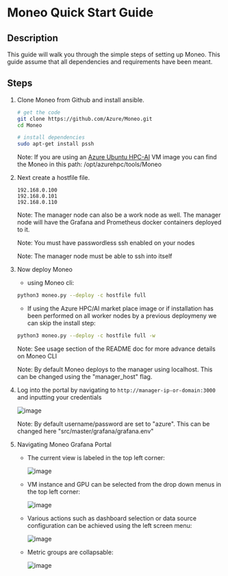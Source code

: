 Moneo Quick Start Guide
=====
Description
-----
This guide will walk you through the simple steps of setting up Moneo.
This guide assume that all dependencies and requirements have been meant.

Steps
-----
1. Clone Moneo from Github and install ansible. 
    ```sh
    # get the code
    git clone https://github.com/Azure/Moneo.git
    cd Moneo

    # install dependencies
    sudo apt-get install pssh
    ```
    Note: If you are using an [Azure Ubuntu HPC-AI](https://github.com/Azure/azhpc-images) VM image you can find the Moneo in this path: /opt/azurehpc/tools/Moneo

2. Next create a hostfile file.  
    ```hostfile
    192.168.0.100
    192.168.0.101
    192.168.0.110
    ```
    Note: The manager node can also be a work node as well. The manager node will have the Grafana and Prometheus docker containers deployed to it.
    
    Note: You must have passwordless ssh enabled on your nodes
    
    Note: The manager node must be able to ssh into itself
    
3. Now deploy Moneo
    * using Moneo cli:
    ```sh 
    python3 moneo.py --deploy -c hostfile full
    ```
    * If using the Azure HPC/AI market place image or if installation has been performed on all worker nodes by a previous deploymeny we can skip the install step:
    ```sh 
    python3 moneo.py --deploy -c hostfile full -w
    ```
    Note: See usage section of the README doc for more advance details on Moneo CLI

    Note: By default Moneo deploys to the manager using localhost. This can be changed using the "manager_host" flag.

4. Log into the portal by navigating to `http://manager-ip-or-domain:3000` and inputting your credentials

    ![image](https://user-images.githubusercontent.com/70273488/173685955-dc51f7fc-da55-450b-b214-20d875e7687f.png)
    
    Note: By default username/password are set to "azure". This can be changed here "src/master/grafana/grafana.env"
 
5. Navigating Moneo Grafana Portal
    - The current view is labeled in the top left corner:
    
        ![image](https://user-images.githubusercontent.com/70273488/173687229-d1d64693-58d6-4874-a61c-c32af67e3fea.png)
    - VM instance and GPU can be selected from the drop down menus in the top left corner:

        ![image](https://user-images.githubusercontent.com/70273488/173687914-ee684e71-02a7-429e-abfa-046244e9eea0.png)
    - Various actions such as dashboard selection or data source configuration can be achieved using the left screen menu:

      ![image](https://user-images.githubusercontent.com/70273488/173689054-661bb442-4883-4f99-9147-b8307821a6b2.png)
    - Metric groups are collapsable:

      ![image](https://user-images.githubusercontent.com/70273488/173689514-e7532cfb-0b56-41ed-b9b9-1d71beaab123.png)

